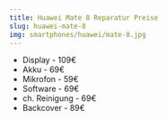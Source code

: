 ```yaml
---
title: Huawei Mate 8 Reparatur Preise
slug: huawei-mate-8
img: smartphones/huawei/mate-8.jpg
---
```


- Display - 109€
- Akku - 69€
- Mikrofon - 59€
- Software - 69€
- ch. Reinigung - 69€
- Backcover - 89€